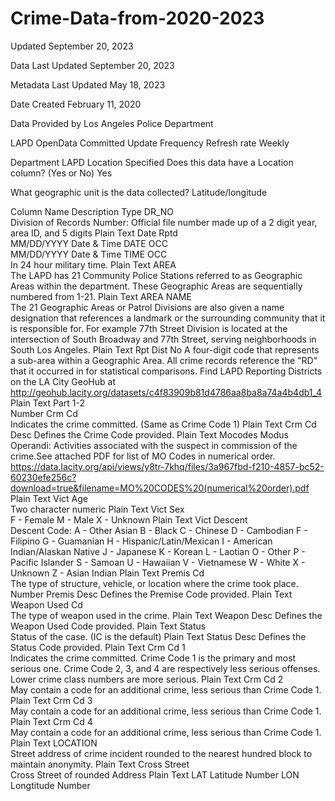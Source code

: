 # Crime-Data-from-2020-2023

Updated
September 20, 2023

Data Last Updated
September 20, 2023

Metadata Last Updated
May 18, 2023

Date Created
February 11, 2020

Data Provided by
Los Angeles Police Department

LAPD OpenData
Committed Update Frequency
Refresh rate	Weekly

Department	LAPD
Location Specified
Does this data have a Location column? (Yes or No)	Yes

What geographic unit is the data collected?	Latitude/longitude



Column Name	Description	Type
DR_NO	
Division of Records Number: Official file number made up of a 2 digit year, area ID, and 5 digits
Plain Text
Date Rptd	
MM/DD/YYYY
Date & Time
DATE OCC	
MM/DD/YYYY
Date & Time
TIME OCC	
In 24 hour military time.
Plain Text
AREA	
The LAPD has 21 Community Police Stations referred to as Geographic Areas within the department. These Geographic Areas are sequentially numbered from 1-21.
Plain Text
AREA NAME	
The 21 Geographic Areas or Patrol Divisions are also given a name designation that references a landmark or the surrounding community that it is responsible for. For example 77th Street Division is located at the intersection of South Broadway and 77th Street, serving neighborhoods in South Los Angeles.
Plain Text
Rpt Dist No	
A four-digit code that represents a sub-area within a Geographic Area. All crime records reference the "RD" that it occurred in for statistical comparisons. Find LAPD Reporting Districts on the LA City GeoHub at http://geohub.lacity.org/datasets/c4f83909b81d4786aa8ba8a74a4b4db1_4
Plain Text
Part 1-2	
Number
Crm Cd	
Indicates the crime committed. (Same as Crime Code 1)
Plain Text
Crm Cd Desc	
Defines the Crime Code provided.
Plain Text
Mocodes	
Modus Operandi: Activities associated with the suspect in commission of the crime.See attached PDF for list of MO Codes in numerical order. https://data.lacity.org/api/views/y8tr-7khq/files/3a967fbd-f210-4857-bc52-60230efe256c?download=true&filename=MO%20CODES%20(numerical%20order).pdf
Plain Text
Vict Age	
Two character numeric
Plain Text
Vict Sex	
F - Female M - Male X - Unknown
Plain Text
Vict Descent	
Descent Code: A - Other Asian B - Black C - Chinese D - Cambodian F - Filipino G - Guamanian H - Hispanic/Latin/Mexican I - American Indian/Alaskan Native J - Japanese K - Korean L - Laotian O - Other P - Pacific Islander S - Samoan U - Hawaiian V - Vietnamese W - White X - Unknown Z - Asian Indian
Plain Text
Premis Cd	
The type of structure, vehicle, or location where the crime took place.
Number
Premis Desc	
Defines the Premise Code provided.
Plain Text
Weapon Used Cd	
The type of weapon used in the crime.
Plain Text
Weapon Desc	
Defines the Weapon Used Code provided.
Plain Text
Status	
Status of the case. (IC is the default)
Plain Text
Status Desc	
Defines the Status Code provided.
Plain Text
Crm Cd 1	
Indicates the crime committed. Crime Code 1 is the primary and most serious one. Crime Code 2, 3, and 4 are respectively less serious offenses. Lower crime class numbers are more serious.
Plain Text
Crm Cd 2	
May contain a code for an additional crime, less serious than Crime Code 1.
Plain Text
Crm Cd 3	
May contain a code for an additional crime, less serious than Crime Code 1.
Plain Text
Crm Cd 4	
May contain a code for an additional crime, less serious than Crime Code 1.
Plain Text
LOCATION	
Street address of crime incident rounded to the nearest hundred block to maintain anonymity.
Plain Text
Cross Street	
Cross Street of rounded Address
Plain Text
LAT	
Latitude
Number
LON	
Longtitude
Number
